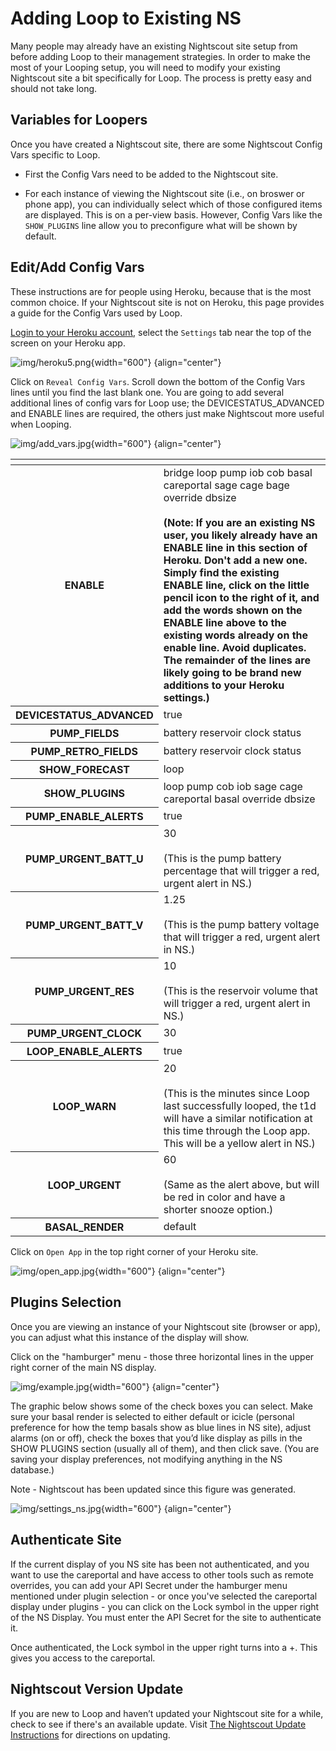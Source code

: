 # Adding Loop to Existing NS

Many people may already have an existing Nightscout site setup from before adding Loop to their management strategies. In order to make the most of your Looping setup, you will need to modify your existing Nightscout site a bit specifically for Loop. The process is pretty easy and should not take long.

## Variables for Loopers

Once you have created a Nightscout site, there are some Nightscout Config Vars specific to Loop.

* First the Config Vars need to be added to the Nightscout site.

* For each instance of viewing the Nightscout site (i.e., on broswer or phone app), you can individually select which of those configured items are displayed.  This is on a per-view basis. However, Config Vars like the `SHOW_PLUGINS` line allow you to preconfigure what will be shown by default.


## Edit/Add Config Vars

These instructions are for people using Heroku, because that is the most common choice. If your Nightscout site is not on Heroku, this page provides a guide for the Config Vars used by Loop.

[Login to your Heroku account](https://id.heroku.com/login), select the `Settings` tab near the top of the screen on your Heroku app.

![img/heroku5.png](img/heroku5.png){width="600"}
{align="center"}

Click on `Reveal Config Vars`.  Scroll down the bottom of the Config Vars lines until you find the last blank one.  You are going to add several additional lines of config vars for Loop use; the DEVICESTATUS_ADVANCED and ENABLE lines are required, the others just make Nightscout more useful when Looping.

![img/add_vars.jpg](img/add_vars.jpg){width="600"}
{align="center"}

<table>
<thead>
<tr>
<th></th>
<th></th>
</tr>
</thead>
<tbody>
<tr>
<th>ENABLE</th>
<td>bridge loop pump iob cob basal careportal sage cage bage override dbsize</br></br>
<b>(Note: If you are an existing NS user, you likely already have an ENABLE line in this section of Heroku. Don't add a new one. Simply find the existing ENABLE line, click on the little pencil icon to the right of it, and add the words shown on the ENABLE line above to the existing words already on the enable line.  Avoid duplicates. The remainder of the lines are likely going to be brand new additions to your Heroku settings.)</b></td>
</tr>
<tr>
<th>DEVICESTATUS_ADVANCED</th>
<td>true</td>
</tr>
<tr>
<th>PUMP_FIELDS</th>
<td>battery reservoir clock status</td>
</tr>
<tr>
<th>PUMP_RETRO_FIELDS</th>
<td>battery reservoir clock status</td>
</tr>
<tr>
<th>SHOW_FORECAST</th>
<td>loop</td>
</tr>
<tr>
<th>SHOW_PLUGINS</th>
<td>loop pump cob iob sage cage careportal basal override dbsize</td>
</tr>
<tr>
<th>PUMP_ENABLE_ALERTS</th>
<td>true</td>
</tr>
<tr>
<th>PUMP_URGENT_BATT_U</th>
<td>30</br></br>(This is the pump battery percentage that will trigger a red, urgent alert in NS.)</td>
</tr>
<tr>
<th>PUMP_URGENT_BATT_V</th>
<td>1.25</br></br>(This is the pump battery voltage that will trigger a red, urgent alert in NS.)</td>
</tr>
<tr>
<th>PUMP_URGENT_RES</th>
<td>10</br></br>(This is the reservoir volume that will trigger a red, urgent alert in NS.)</td>
</tr>
<tr>
<th>PUMP_URGENT_CLOCK</th>
<td>30</td>
</tr>
<tr>
<th>LOOP_ENABLE_ALERTS</th>
<td>true</td>
</tr>
<tr>
<th>LOOP_WARN</th>
<td>20</br></br>(This is the minutes since Loop last successfully looped, the t1d will have a similar notification at this time through the Loop app.  This will be a yellow alert in NS.)</td>
</tr>
<tr>
<th>LOOP_URGENT</th>
<td>60</br></br>(Same as the alert above, but will be red in color and have a shorter snooze option.)</td>
</tr>
<tr>
<th>BASAL_RENDER</th>
<td>default</td>
</tr>
</tbody>
</table>


Click on `Open App` in the top right corner of your Heroku site.

![img/open_app.jpg](img/open_app.jpg){width="600"}
{align="center"}

## Plugins Selection

Once you are viewing an instance of your Nightscout site (browser or app), you can adjust what this instance of the display will show.

Click on the "hamburger" menu - those three horizontal lines in the upper right corner of the main NS display.  

![img/example.jpg](img/example.jpg){width="600"}
{align="center"}

The graphic below shows some of the check boxes you can select.  Make sure your basal render is selected to either default or icicle (personal preference for how the temp basals show as blue lines in NS site), adjust alarms (on or off), check the boxes that you’d like display as pills in the SHOW PLUGINS section (usually all of them), and then click save. (You are saving your display preferences, not modifying anything in the NS database.)

Note - Nightscout has been updated since this figure was generated.

![img/settings_ns.jpg](img/settings_ns.jpg){width="600"}
{align="center"}

##  Authenticate Site

If the current display of you NS site has been not authenticated, and you want to use the careportal and have access to other tools such as remote overrides, you can add your API Secret under the hamburger menu mentioned under plugin selection  - or once you've selected the careportal display under plugins - you can click on the Lock symbol in the upper right of the NS Display. You must enter the API Secret for the site to authenticate it.

Once authenticated, the Lock symbol in the upper right turns into a +.  This gives you access to the careportal.


## Nightscout Version Update

If you are new to Loop and haven’t updated your Nightscout site for a while, check to see if there's an available update. Visit [The Nightscout Update Instructions](https://nightscout.github.io/update/update/) for directions on updating.
